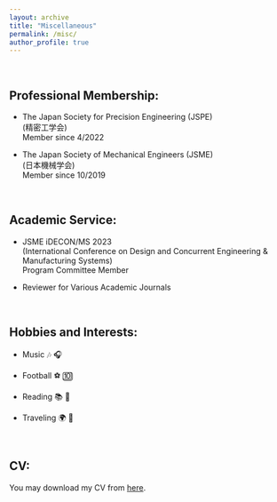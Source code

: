 ```yaml
---
layout: archive
title: "Miscellaneous"
permalink: /misc/
author_profile: true
---
```


<br>

<h2>Professional Membership:</h2>

* The Japan Society for Precision Engineering (JSPE)<br>
  (精密工学会)<br>
  Member since 4/2022

* The Japan Society of Mechanical Engineers (JSME)<br>
  (日本機械学会)<br>
  Member since 10/2019

<br>

<h2>Academic Service:</h2>

* JSME iDECON/MS 2023<br>
  (International Conference on Design and Concurrent Engineering & Manufacturing Systems)<br>
  Program Committee Member

* Reviewer for Various Academic Journals

<br>

<h2>Hobbies and Interests:</h2>

* Music 🎶 🎧

* Football ⚽ 🔟

* Reading 📚 📖

* Traveling 🌍 🚉

<br>

<h2>CV:</h2>

You may download my CV from [here](/files/Ghosh_CV.pdf).